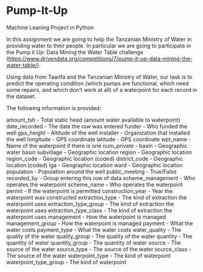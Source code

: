 # Pump-It-Up
Machine Leaning Project in Python


In this assignment we are going to help the Tanzanian Ministry of Water in providing water to their people. In particular we are going to participate in the Pump it Up: Data Mining the Water Table challenge 
(https://www.drivendata.org/competitions/7/pump-it-up-data-mining-the-water-table/). 

Using data from Taarifa and the Tanzanian Ministry of Water, our task is to predict the operating condition (which pumps are functional, which need some repairs, and which don't work at all) of a waterpoint for each record in the dataset. 

The following information is provided:

amount_tsh - Total static head (amount water available to waterpoint)
date_recorded - The date the row was entered
funder - Who funded the well
gps_height - Altitude of the well
installer - Organization that installed the well
longitude - GPS coordinate
latitude - GPS coordinate
wpt_name - Name of the waterpoint if there is one
num_private -
basin - Geographic water basin
subvillage - Geographic location
region - Geographic location
region_code - Geographic location (coded)
district_code - Geographic location (coded)
lga - Geographic location
ward - Geographic location
population - Population around the well
public_meeting - True/False
recorded_by - Group entering this row of data
scheme_management - Who operates the waterpoint
scheme_name - Who operates the waterpoint
permit - If the waterpoint is permitted
construction_year - Year the waterpoint was constructed
extraction_type - The kind of extraction the waterpoint uses
extraction_type_group - The kind of extraction the waterpoint uses
extraction_type_class - The kind of extraction the waterpoint uses
management - How the waterpoint is managed
management_group - How the waterpoint is managed
payment - What the water costs
payment_type - What the water costs
water_quality - The quality of the water
quality_group - The quality of the water
quantity - The quantity of water
quantity_group - The quantity of water
source - The source of the water
source_type - The source of the water
source_class - The source of the water
waterpoint_type - The kind of waterpoint
waterpoint_type_group - The kind of waterpoint
